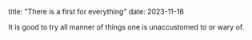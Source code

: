 title: "There is a first for everything"
date: 2023-11-16

 It is good to try all manner of things one is unaccustomed to or wary of.
